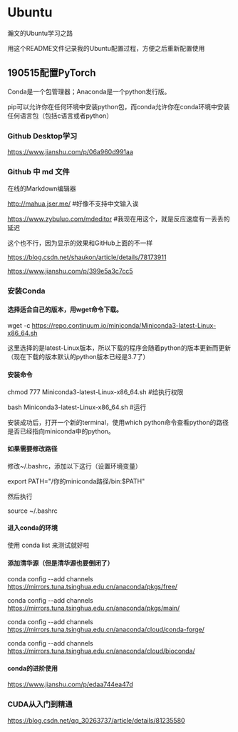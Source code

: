 # Ubuntu
瀚文的Ubuntu学习之路

用这个README文件记录我的Ubuntu配置过程，方便之后重新配置使用

## 190515配置PyTorch

Conda是一个包管理器；Anaconda是一个python发行版。

pip可以允许你在任何环境中安装python包，而conda允许你在conda环境中安装任何语言包（包括c语言或者python）

### Github Desktop学习
https://www.jianshu.com/p/06a960d991aa
### Github 中 md 文件
在线的Markdown编辑器

http://mahua.jser.me/ #好像不支持中文输入诶

https://www.zybuluo.com/mdeditor #我现在用这个，就是反应速度有一丢丢的延迟

这个也不行，因为显示的效果和GitHub上面的不一样

https://blog.csdn.net/shaukon/article/details/78173911

https://www.jianshu.com/p/399e5a3c7cc5

### 安装Conda
#### 选择适合自己的版本，用wget命令下载。

wget -c https://repo.continuum.io/miniconda/Miniconda3-latest-Linux-x86_64.sh

这里选择的是latest-Linux版本，所以下载的程序会随着python的版本更新而更新（现在下载的版本默认的python版本已经是3.7了）

#### 安装命令
chmod 777 Miniconda3-latest-Linux-x86_64.sh #给执行权限

bash Miniconda3-latest-Linux-x86_64.sh #运行

安装成功后，打开一个新的terminal，使用which python命令查看python的路径是否已经指向miniconda中的python。
#### 如果需要修改路径
修改~/.bashrc，添加以下这行（设置环境变量）

export PATH="/你的miniconda路径/bin:$PATH"

然后执行

source ~/.bashrc
#### 进入conda的环境
使用 conda list 来测试就好啦
#### 添加清华源（但是清华源也要倒闭了）
conda config --add channels https://mirrors.tuna.tsinghua.edu.cn/anaconda/pkgs/free/

conda config --add channels https://mirrors.tuna.tsinghua.edu.cn/anaconda/pkgs/main/

conda config --add channels https://mirrors.tuna.tsinghua.edu.cn/anaconda/cloud/conda-forge/

conda config --add channels https://mirrors.tuna.tsinghua.edu.cn/anaconda/cloud/bioconda/
#### conda的进阶使用
https://www.jianshu.com/p/edaa744ea47d

### CUDA从入门到精通
https://blog.csdn.net/qq_30263737/article/details/81235580
